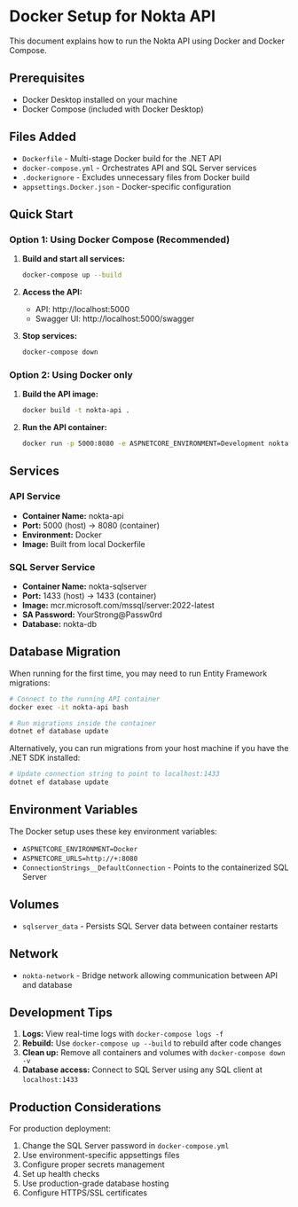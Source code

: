 # Docker Setup for Nokta API

This document explains how to run the Nokta API using Docker and Docker Compose.

## Prerequisites

- Docker Desktop installed on your machine
- Docker Compose (included with Docker Desktop)

## Files Added

- `Dockerfile` - Multi-stage Docker build for the .NET API
- `docker-compose.yml` - Orchestrates API and SQL Server services
- `.dockerignore` - Excludes unnecessary files from Docker build
- `appsettings.Docker.json` - Docker-specific configuration

## Quick Start

### Option 1: Using Docker Compose (Recommended)

1. **Build and start all services:**
   ```bash
   docker-compose up --build
   ```

2. **Access the API:**
   - API: http://localhost:5000
   - Swagger UI: http://localhost:5000/swagger

3. **Stop services:**
   ```bash
   docker-compose down
   ```

### Option 2: Using Docker only

1. **Build the API image:**
   ```bash
   docker build -t nokta-api .
   ```

2. **Run the API container:**
   ```bash
   docker run -p 5000:8080 -e ASPNETCORE_ENVIRONMENT=Development nokta-api
   ```

## Services

### API Service
- **Container Name:** nokta-api
- **Port:** 5000 (host) → 8080 (container)
- **Environment:** Docker
- **Image:** Built from local Dockerfile

### SQL Server Service
- **Container Name:** nokta-sqlserver
- **Port:** 1433 (host) → 1433 (container)
- **Image:** mcr.microsoft.com/mssql/server:2022-latest
- **SA Password:** YourStrong@Passw0rd
- **Database:** nokta-db

## Database Migration

When running for the first time, you may need to run Entity Framework migrations:

```bash
# Connect to the running API container
docker exec -it nokta-api bash

# Run migrations inside the container
dotnet ef database update
```

Alternatively, you can run migrations from your host machine if you have the .NET SDK installed:

```bash
# Update connection string to point to localhost:1433
dotnet ef database update
```

## Environment Variables

The Docker setup uses these key environment variables:

- `ASPNETCORE_ENVIRONMENT=Docker`
- `ASPNETCORE_URLS=http://+:8080`
- `ConnectionStrings__DefaultConnection` - Points to the containerized SQL Server

## Volumes

- `sqlserver_data` - Persists SQL Server data between container restarts

## Network

- `nokta-network` - Bridge network allowing communication between API and database

## Development Tips

1. **Logs:** View real-time logs with `docker-compose logs -f`
2. **Rebuild:** Use `docker-compose up --build` to rebuild after code changes
3. **Clean up:** Remove all containers and volumes with `docker-compose down -v`
4. **Database access:** Connect to SQL Server using any SQL client at `localhost:1433`

## Production Considerations

For production deployment:

1. Change the SQL Server password in `docker-compose.yml`
2. Use environment-specific appsettings files
3. Configure proper secrets management
4. Set up health checks
5. Use production-grade database hosting
6. Configure HTTPS/SSL certificates 
